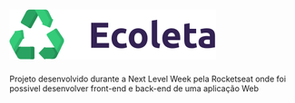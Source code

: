 # ![Ecoleta](/public/assets/logo.svg)
Projeto desenvolvido durante a Next Level Week pela Rocketseat onde foi possivel desenvolver front-end e back-end de uma aplicação Web

